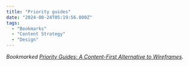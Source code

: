 ```yaml
---
title: "Priority guides"
date: "2024-08-24T05:19:56.000Z"
tags: 
  - "Bookmarks"
  - "Content Strategy"
  - "Design"
---
```


_Bookmarked [Priority Guides: A Content-First Alternative to Wireframes](https://alistapart.com/article/priority-guides-a-content-first-alternative-to-wireframes/)._
